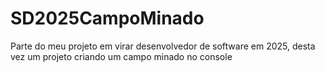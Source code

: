 # SD2025CampoMinado
Parte do meu projeto em virar desenvolvedor de software em 2025, desta vez um projeto criando um campo minado no console
